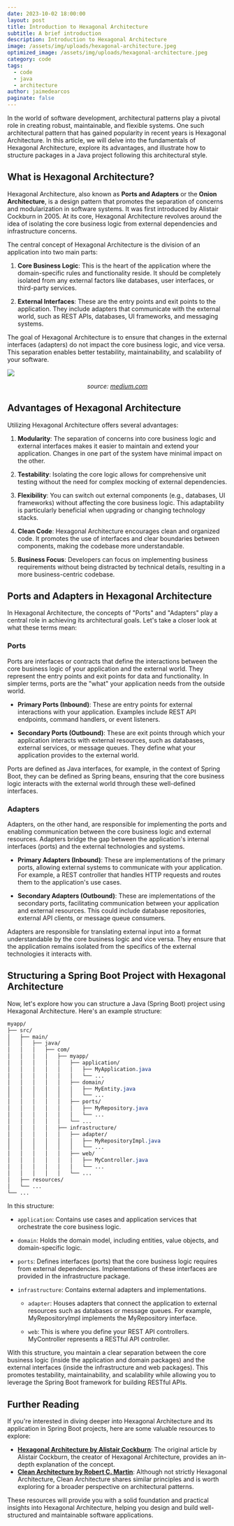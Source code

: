 ```yaml
---
date: 2023-10-02 18:00:00
layout: post
title: Introduction to Hexagonal Architecture
subtitle: A brief introduction
description: Introduction to Hexagonal Architecture
image: /assets/img/uploads/hexagonal-architecture.jpeg
optimized_image: /assets/img/uploads/hexagonal-architecture.jpeg
category: code
tags:
  - code
  - java
  - architecture
author: jaimedearcos
paginate: false
---
```

 
In the world of software development, architectural patterns play a pivotal role in creating robust, maintainable, and flexible systems. One such architectural pattern that has gained popularity in recent years is Hexagonal Architecture. In this article, we will delve into the fundamentals of Hexagonal Architecture, explore its advantages, and illustrate how to structure packages in a Java project following this architectural style.

## What is Hexagonal Architecture?

Hexagonal Architecture, also known as **Ports and Adapters** or the **Onion Architecture**, is a design pattern that promotes the separation of concerns and modularization in software systems. It was first introduced by Alistair Cockburn in 2005. At its core, Hexagonal Architecture revolves around the idea of isolating the core business logic from external dependencies and infrastructure concerns.

The central concept of Hexagonal Architecture is the division of an application into two main parts:

1. **Core Business Logic**: This is the heart of the application where the domain-specific rules and functionality reside. It should be completely isolated from any external factors like databases, user interfaces, or third-party services.

2. **External Interfaces**: These are the entry points and exit points to the application. They include adapters that communicate with the external world, such as REST APIs, databases, UI frameworks, and messaging systems.

The goal of Hexagonal Architecture is to ensure that changes in the external interfaces (adapters) do not impact the core business logic, and vice versa. This separation enables better testability, maintainability, and scalability of your software.

![](https://miro.medium.com/v2/resize:fit:1400/format:webp/1*ebUHgG6JwawEifXlARgfzg.png)
_<center>source: <a href="https://blog.devgenius.io/flask-blog-tutorial-with-hexagonal-architecture-part-1-6446e7e9aaaa"> medium.com</a></center>_


## Advantages of Hexagonal Architecture

Utilizing Hexagonal Architecture offers several advantages:

1. **Modularity**: The separation of concerns into core business logic and external interfaces makes it easier to maintain and extend your application. Changes in one part of the system have minimal impact on the other.

2. **Testability**: Isolating the core logic allows for comprehensive unit testing without the need for complex mocking of external dependencies.

3. **Flexibility**: You can switch out external components (e.g., databases, UI frameworks) without affecting the core business logic. This adaptability is particularly beneficial when upgrading or changing technology stacks.

4. **Clean Code**: Hexagonal Architecture encourages clean and organized code. It promotes the use of interfaces and clear boundaries between components, making the codebase more understandable.

5. **Business Focus**: Developers can focus on implementing business requirements without being distracted by technical details, resulting in a more business-centric codebase.


## Ports and Adapters in Hexagonal Architecture

In Hexagonal Architecture, the concepts of "Ports" and "Adapters" play a central role in achieving its architectural goals. Let's take a closer look at what these terms mean:

### Ports

Ports are interfaces or contracts that define the interactions between the core business logic of your application and the external world. They represent the entry points and exit points for data and functionality. In simpler terms, ports are the "what" your application needs from the outside world.

- **Primary Ports (Inbound)**: These are entry points for external interactions with your application. Examples include REST API endpoints, command handlers, or event listeners.

- **Secondary Ports (Outbound)**: These are exit points through which your application interacts with external resources, such as databases, external services, or message queues. They define what your application provides to the external world.

Ports are defined as Java interfaces, for example, in the context of Spring Boot, they can be defined as Spring beans, ensuring that the core business logic interacts with the external world through these well-defined interfaces.

### Adapters

Adapters, on the other hand, are responsible for implementing the ports and enabling communication between the core business logic and external resources. Adapters bridge the gap between the application's internal interfaces (ports) and the external technologies and systems.

- **Primary Adapters (Inbound)**: These are implementations of the primary ports, allowing external systems to communicate with your application. For example, a REST controller that handles HTTP requests and routes them to the application's use cases.

- **Secondary Adapters (Outbound)**: These are implementations of the secondary ports, facilitating communication between your application and external resources. This could include database repositories, external API clients, or message queue consumers.

Adapters are responsible for translating external input into a format understandable by the core business logic and vice versa. They ensure that the application remains isolated from the specifics of the external technologies it interacts with.

## Structuring a Spring Boot Project with Hexagonal Architecture

Now, let's explore how you can structure a Java (Spring Boot) project using Hexagonal Architecture. Here's an example structure:

```css
myapp/
├── src/
│   ├── main/
│   │   ├── java/
│   │   │   ├── com/
│   │   │   │   ├── myapp/
│   │   │   │   │   ├── application/
│   │   │   │   │   │   ├── MyApplication.java
│   │   │   │   │   │   └── ...
│   │   │   │   │   ├── domain/
│   │   │   │   │   │   ├── MyEntity.java
│   │   │   │   │   │   └── ...
│   │   │   │   │   ├── ports/
│   │   │   │   │   │   ├── MyRepository.java
│   │   │   │   │   │   └── ...
│   │   │   │   │   └── ...
│   │   │   │   ├── infrastructure/
│   │   │   │   │   ├── adapter/
│   │   │   │   │   │   ├── MyRepositoryImpl.java
│   │   │   │   │   │   └── ...
│   │   │   │   │   ├── web/
│   │   │   │   │   │   ├── MyController.java
│   │   │   │   │   │   └── ...
│   │   │   │   │   └── ...
│   ├── resources/
│   └── ...
└── ...
```

In this structure:

- `application`: Contains use cases and application services that orchestrate the core business logic.

- `domain`: Holds the domain model, including entities, value objects, and domain-specific logic.

- `ports`: Defines interfaces (ports) that the core business logic requires from external dependencies. Implementations of these interfaces are provided in the infrastructure package.

- `infrastructure`: Contains external adapters and implementations.

    - `adapter`: Houses adapters that connect the application to external resources such as databases or message queues. For example, MyRepositoryImpl implements the MyRepository interface.

    - `web`: This is where you define your REST API controllers. MyController represents a RESTful API controller.

With this structure, you maintain a clear separation between the core business logic (inside the application and domain packages) and the external interfaces (inside the infrastructure and web packages). This promotes testability, maintainability, and scalability while allowing you to leverage the Spring Boot framework for building RESTful APIs.


## Further Reading

If you're interested in diving deeper into Hexagonal Architecture and its application in Spring Boot projects, here are some valuable resources to explore:

- **[Hexagonal Architecture by Alistair Cockburn](https://alistair.cockburn.us/hexagonal-architecture/)**: The original article by Alistair Cockburn, the creator of Hexagonal Architecture, provides an in-depth explanation of the concept.
- **[Clean Architecture by Robert C. Martin](https://www.oreilly.com/library/view/clean-architecture-a/9780134494272/)**: Although not strictly Hexagonal Architecture, Clean Architecture shares similar principles and is worth exploring for a broader perspective on architectural patterns.

These resources will provide you with a solid foundation and practical insights into Hexagonal Architecture, helping you design and build well-structured and maintainable software applications.
